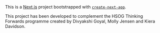 This is a [Next.js](https://nextjs.org/) project bootstrapped with [`create-next-app`](https://github.com/vercel/next.js/tree/canary/packages/create-next-app).

This project has been developed to complement the HSOG Thinking Forwards programme created by Divyakshi Goyal, Molly Jensen and Kiera Davidson.
